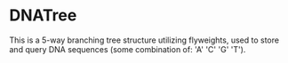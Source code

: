 # DNATree
This is a 5-way branching tree structure utilizing flyweights, used to store and query DNA sequences (some combination of: 'A' 'C' 'G' 'T'). 
